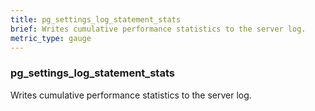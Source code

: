 ```yaml
---
title: pg_settings_log_statement_stats
brief: Writes cumulative performance statistics to the server log.
metric_type: gauge
---
```

### pg_settings_log_statement_stats

Writes cumulative performance statistics to the server log.